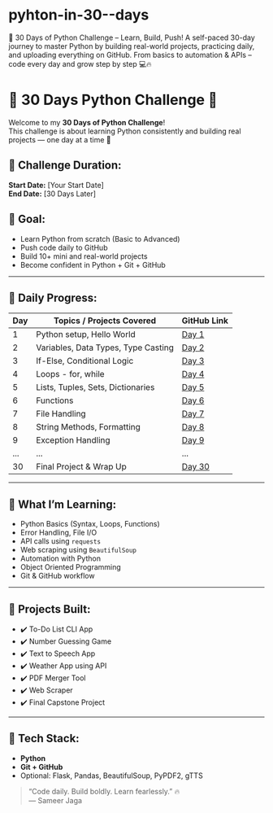 # pyhton-in-30--days
🚀 30 Days of Python Challenge – Learn, Build, Push! A self-paced 30-day journey to master Python by building real-world projects, practicing daily, and uploading everything on GitHub. From basics to automation &amp; APIs – code every day and grow step by step 💻🔥
# 🐍 30 Days Python Challenge 🚀

Welcome to my **30 Days of Python Challenge**!  
This challenge is about learning Python consistently and building real projects — one day at a time 💪

## 📅 Challenge Duration:
**Start Date:** [Your Start Date]  
**End Date:** [30 Days Later]  

## 🎯 Goal:
- Learn Python from scratch (Basic to Advanced)
- Push code daily to GitHub
- Build 10+ mini and real-world projects
- Become confident in Python + Git + GitHub

---

## 📘 Daily Progress:

| Day | Topics / Projects Covered                     | GitHub Link |
|-----|-----------------------------------------------|-------------|
| 1   | Python setup, Hello World                     | [Day 1](./Day1_HelloWorld) |
| 2   | Variables, Data Types, Type Casting           | [Day 2](./Day2_Variables) |
| 3   | If-Else, Conditional Logic                    | [Day 3](./Day3_IfElse) |
| 4   | Loops - for, while                            | [Day 4](./Day4_Loops) |
| 5   | Lists, Tuples, Sets, Dictionaries             | [Day 5](./Day5_Collections) |
| 6   | Functions                                      | [Day 6](./Day6_Functions) |
| 7   | File Handling                                  | [Day 7](./Day7_FileHandling) |
| 8   | String Methods, Formatting                    | [Day 8](./Day8_Strings) |
| 9   | Exception Handling                             | [Day 9](./Day9_Exceptions) |
| ... | ...                                            | ...         |
| 30  | Final Project & Wrap Up                        | [Day 30](./Day30_FinalProject) |

---

## 🧠 What I’m Learning:
- Python Basics (Syntax, Loops, Functions)
- Error Handling, File I/O
- API calls using `requests`
- Web scraping using `BeautifulSoup`
- Automation with Python
- Object Oriented Programming
- Git & GitHub workflow

---

## 🧩 Projects Built:
- ✔️ To-Do List CLI App
- ✔️ Number Guessing Game
- ✔️ Text to Speech App
- ✔️ Weather App using API
- ✔️ PDF Merger Tool
- ✔️ Web Scraper
- ✔️ Final Capstone Project

---

## 🧱 Tech Stack:
- **Python**
- **Git + GitHub**
- Optional: Flask, Pandas, BeautifulSoup, PyPDF2, gTTS



> “Code daily. Build boldly. Learn fearlessly.” 🔥  
> — Sameer Jaga
